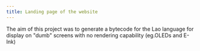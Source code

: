 ```yaml
---
title: Landing page of the website
---
```


The aim of this project was to generate a bytecode for the Lao language for display on "dumb" screens with no rendering capability (eg.OLEDs and E-Ink)
